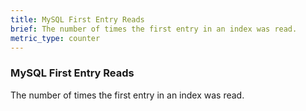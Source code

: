 ```yaml
---
title: MySQL First Entry Reads
brief: The number of times the first entry in an index was read.
metric_type: counter
---
```

### MySQL First Entry Reads

The number of times the first entry in an index was read.
